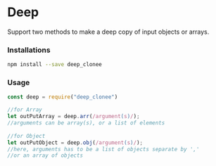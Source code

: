 # Deep
Support two methods to make a deep copy of input objects or arrays.

### Installations
```sh
npm install --save deep_clonee
```

### Usage
```javascript
const deep = require("deep_clonee")
```

```javascript
//for Array
let outPutArray = deep.arr(/argument(s)/);
//arguments can be array(s), or a list of elements
	
//for Object
let outPutObject = deep.obj(/argument(s)/);
//here, arguments has to be a list of objects separate by ','  
//or an array of objects
```

